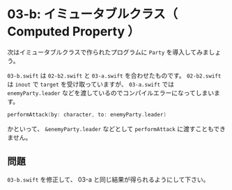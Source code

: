 # 03-b: イミュータブルクラス（ Computed Property ）

次はイミュータブルクラスで作られたプログラムに `Party` を導入してみましょう。

`03-b.swift` は `02-b2.swift` と `03-a.swift` を合わせたものです。 `02-b2.swift` は `inout` で `target` を受け取っていますが、 `03-a.swift` では `enemyParty.leader` などを渡しているのでコンパイルエラーになってしまいます。

```swift
performAttack(by: character, to: enemyParty.leader)
```

かといって、 `&enemyParty.leader` などとして `performAttack` に渡すこともできません。

## 問題

`03-b.swift` を修正して、 03-a と同じ結果が得られるようにして下さい。
